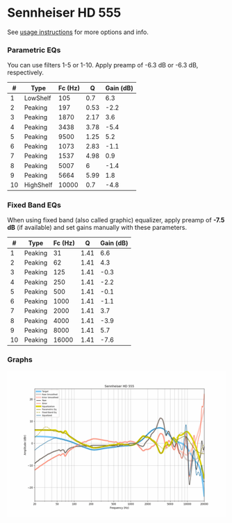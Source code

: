 # Sennheiser HD 555
See [usage instructions](https://github.com/jaakkopasanen/AutoEq#usage) for more options and info.

### Parametric EQs
You can use filters 1-5 or 1-10. Apply preamp of -6.3 dB or -6.3 dB, respectively.

|   # | Type      |   Fc (Hz) |    Q |   Gain (dB) |
|-----|-----------|-----------|------|-------------|
|   1 | LowShelf  |       105 | 0.7  |         6.3 |
|   2 | Peaking   |       197 | 0.53 |        -2.2 |
|   3 | Peaking   |      1870 | 2.17 |         3.6 |
|   4 | Peaking   |      3438 | 3.78 |        -5.4 |
|   5 | Peaking   |      9500 | 1.25 |         5.2 |
|   6 | Peaking   |      1073 | 2.83 |        -1.1 |
|   7 | Peaking   |      1537 | 4.98 |         0.9 |
|   8 | Peaking   |      5007 | 6    |        -1.4 |
|   9 | Peaking   |      5664 | 5.99 |         1.8 |
|  10 | HighShelf |     10000 | 0.7  |        -4.8 |

### Fixed Band EQs
When using fixed band (also called graphic) equalizer, apply preamp of **-7.5 dB** (if available) and set gains manually with these parameters.

|   # | Type    |   Fc (Hz) |    Q |   Gain (dB) |
|-----|---------|-----------|------|-------------|
|   1 | Peaking |        31 | 1.41 |         6.6 |
|   2 | Peaking |        62 | 1.41 |         4.3 |
|   3 | Peaking |       125 | 1.41 |        -0.3 |
|   4 | Peaking |       250 | 1.41 |        -2.2 |
|   5 | Peaking |       500 | 1.41 |        -0.1 |
|   6 | Peaking |      1000 | 1.41 |        -1.1 |
|   7 | Peaking |      2000 | 1.41 |         3.7 |
|   8 | Peaking |      4000 | 1.41 |        -3.9 |
|   9 | Peaking |      8000 | 1.41 |         5.7 |
|  10 | Peaking |     16000 | 1.41 |        -7.6 |

### Graphs
![](./Sennheiser%20HD%20555.png)
